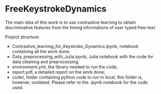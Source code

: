 # FreeKeystrokeDynamics
The main idea of this work is to use contrastive learning to obtain discriminative features from the timing informations of user typed free-text.

Project structure:
- Contrastive_learning_for_Keystroke_Dynamics.ipynb, notebook containing all the work done;
- Data_preprocessing_with_Julia.ipynb, Julia notebook with the code for data cleaning and preprocessing;
- environment.yml, the library needed to run the code;
- report.pdf, a detailed report on the work done;
- code/, folder containing python code to run in local; this folder is, however, outdated. Please refer to the .ipynb notebook for the code used.
